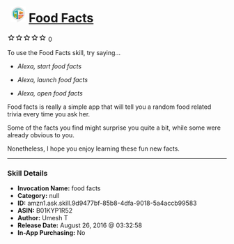 # &nbsp;<img src="skill_icon" alt="Food Facts icon" width="36"> [Food Facts](http://alexa.amazon.com/#skills/amzn1.ask.skill.9d9477bf-85b8-4dfa-9018-5a4accb99583)
![0 stars](../../images/ic_star_border_black_18dp_1x.png)![0 stars](../../images/ic_star_border_black_18dp_1x.png)![0 stars](../../images/ic_star_border_black_18dp_1x.png)![0 stars](../../images/ic_star_border_black_18dp_1x.png)![0 stars](../../images/ic_star_border_black_18dp_1x.png) 0

To use the Food Facts skill, try saying...

* *Alexa, start food facts*

* *Alexa, launch food facts*

* *Alexa, open food facts*

Food facts is really a simple app that will tell you a random food related trivia every time you ask her. 

Some of the facts you find might surprise you quite a bit, while some were already obvious to you.

Nonetheless, I hope you enjoy learning these fun new facts.

***

### Skill Details

* **Invocation Name:** food facts
* **Category:** null
* **ID:** amzn1.ask.skill.9d9477bf-85b8-4dfa-9018-5a4accb99583
* **ASIN:** B01KYP1R52
* **Author:** Umesh T
* **Release Date:** August 26, 2016 @ 03:32:58
* **In-App Purchasing:** No

